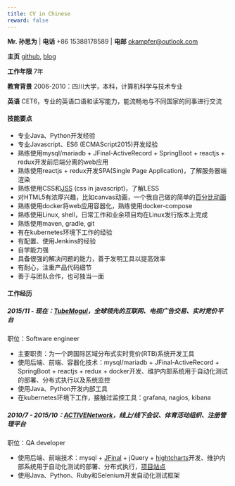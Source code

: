 ```yaml
---
title: CV in Chinese
reward: false
---
```

**Mr. 孙思为** | **电话** +86 15388178589 | **电邮** okampfer@outlook.com

**主页** [github](https://github.com/athrunsun), [blog](https://athrunsun.github.io)

**工作年限** 7年

**教育背景** 2006-2010：四川大学，本科，计算机科学与技术专业

**英语** CET6，专业的英语口语和读写能力，能流畅地与不同国家的同事进行交流

#### 技能要点
* 专业Java、Python开发经验
* 专业Javascript、ES6 (ECMAScript2015)开发经验
* 熟练使用mysql/mariadb + JFinal-ActiveRecord + SpringBoot + reactjs + redux开发前后端分离的web应用
* 熟练使用reactjs + redux开发SPA(Single Page Application)，了解服务器端渲染
* 熟练使用CSS和[JSS](https://github.com/cssinjs/jss) (css in javascript)，了解LESS
* 对HTML5有浓厚兴趣，比如canvas动画，一个我自己做的简单的[百分比动画](https://codepen.io/okampfer/pen/YemeQj)
* 熟练使用docker将web应用容器化，熟练使用docker-compose
* 熟练使用Linux, shell，日常工作和业余项目均在Linux发行版本上完成
* 熟练使用maven, gradle, git
* 有在kubernetes环境下工作的经验
* 有配置、使用Jenkins的经验
* 自学能力强
* 具备很强的解决问题的能力，善于发明工具以提高效率
* 有耐心，注重产品代码细节
* 善于与团队合作，也可独当一面

#### 工作经历
##### 2015/11 - 现在：[TubeMogul](https://www.tubemogul.com)，全球领先的互联网、电视广告交易、实时竞价平台
职位：Software engineer
* 主要职责：为一个跨国际区域分布式实时竞价(RTB)系统开发工具
* 使用后端、前端、容器化技术：mysql/mariadb + JFinal-ActiveRecord + SpringBoot + reactjs + redux + docker开发、维护内部系统用于自动化测试的部署、分布式执行以及系统监控
* 使用Java、Python开发内部工具
* 在kubernetes环境下工作，接触过监控工具：grafana, nagios, kibana

##### 2010/7 - 2015/10：[ACTIVENetwork](http://www.activenetwork.com)，线上/线下会议、体育活动组织、注册管理平台
职位：QA developer
* 使用后端、前端技术：mysql + [JFinal](http://www.jfinal.com/) + jQuery + [hightcharts](https://www.highcharts.com/)开发、维护内部系统用于自动化测试的部署、分布式执行，[项目站点](https://athrunsun.github.io/natl)
* 使用Java、Python、Ruby和Selenium开发自动化测试框架


